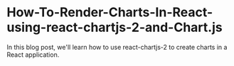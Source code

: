 # How-To-Render-Charts-In-React-using-react-chartjs-2-and-Chart.js
In this blog post, we'll learn how to use react-chartjs-2 to create charts in a React application.
